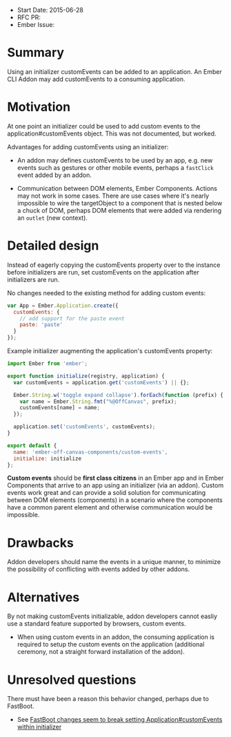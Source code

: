 - Start Date: 2015-06-28
- RFC PR:
- Ember Issue:

# Summary

Using an initializer customEvents can be added to an application.
An Ember CLI Addon may add customEvents to a consuming application.

# Motivation

At one point an initializer could be used to add custom events to the
application#customEvents object. This was not documented, but worked.

Advantages for adding customEvents using an initializer:

* An addon may defines customEvents to be used by an app, e.g. new events such
as gestures or other mobile events, perhaps a `fastClick` event added by an addon.

* Communication between DOM elements, Ember Components. Actions may not work
in some cases. There are use cases where it's nearly impossible to wire the
targetObject to a component that is nested below a chuck of DOM, perhaps DOM
elements that were added via rendering an `outlet` (new context).

# Detailed design

Instead of eagerly copying the customEvents property over to the instance before
initializers are run, set customEvents on the application after initializers are run.

No changes needed to the existing method for adding custom events:

```javascript
var App = Ember.Application.create({
  customEvents: {
    // add support for the paste event
    paste: 'paste'
  }
});
```

Example initializer augmenting the application's customEvents property:

```javascript
import Ember from 'ember';

export function initialize(registry, application) {
  var customEvents = application.get('customEvents') || {};

  Ember.String.w('toggle expand collapse').forEach(function (prefix) {
    var name = Ember.String.fmt("%@OffCanvas", prefix);
    customEvents[name] = name;
  });

  application.set('customEvents', customEvents);
}

export default {
  name: 'ember-off-canvas-components/custom-events',
  initialize: initialize
};
```

**Custom events** should be **first class citizens** in an Ember app and in
Ember Components that arrive to an app using an initializer (via an addon).
Custom events work great and can provide a solid solution for communicating
between DOM elements (components) in a scenario where the components have a
common parent element and otherwise communication would be impossible.

# Drawbacks

Addon developers should name the events in a unique manner, to minimize
the possibility of conflicting with events added by other addons.

# Alternatives

By not making customEvents initializable, addon developers cannot easliy use a
standard feature supported by browsers, custom events.

* When using custom events in an addon, the consuming application is required
to setup the custom events on the application (additional ceremony, not a
straight forward installation of the addon).

# Unresolved questions

There must have been a reason this behavior changed, perhaps due to FastBoot.

* See [FastBoot changes seem to break setting Application#customEvents within initializer][10534]

[10534]: https://github.com/emberjs/ember.js/issues/10534


